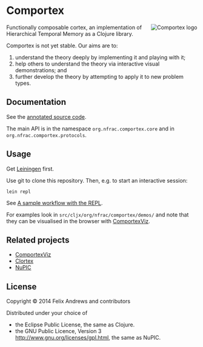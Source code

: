 # Comportex

<img src="https://raw.githubusercontent.com/nupic-community/comportex/master/comportex-logo.png"
 alt="Comportex logo" style="float:right" />

Functionally composable cortex, an implementation of Hierarchical
Temporal Memory as a Clojure library.

Comportex is not yet stable. Our aims are to:

1. understand the theory deeply by implementing it and playing with it;
2. help others to understand the theory via interactive visual demonstrations; and
3. further develop the theory by attempting to apply it to new problem types.


## Documentation

See the [annotated source code](http://nupic-community.github.io/comportex/).

The main API is in the namespace `org.nfrac.comportex.core` and in
`org.nfrac.comportex.protocols`.


## Usage

Get [Leiningen](http://leiningen.org/) first.

Use git to clone this repository. Then, e.g. to start an interactive session:

```
lein repl
```

See [A sample workflow with the
REPL](https://github.com/nupic-community/comportex/wiki/A-sample-workflow-with-the-REPL).

For examples look in `src/cljx/org/nfrac/comportex/demos/` and note
that they can be visualised in the browser with
[ComportexViz](http://github.com/nupic-community/comportexviz/).


## Related projects

* [ComportexViz](http://github.com/nupic-community/comportexviz/)
* [Clortex](https://github.com/nupic-community/clortex/)
* [NuPIC](http://www.numenta.org/)


## License

Copyright © 2014 Felix Andrews and contributors

Distributed under your choice of
* the Eclipse Public License, the same as Clojure.
* the GNU Public Licence, Version 3 http://www.gnu.org/licenses/gpl.html, the same as NuPIC.
